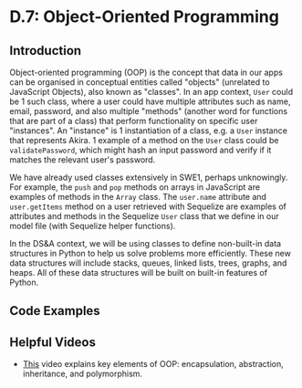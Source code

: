 # D.7: Object-Oriented Programming

## Introduction

Object-oriented programming \(OOP\) is the concept that data in our apps can be organised in conceptual entities called "objects" \(unrelated to JavaScript Objects\), also known as "classes". In an app context, `User` could be 1 such class, where a user could have multiple attributes such as name, email, password, and also multiple "methods" \(another word for functions that are part of a class\) that perform functionality on specific user "instances". An "instance" is 1 instantiation of a class, e.g. a `User` instance that represents Akira. 1 example of a method on the `User` class could be `validatePassword`, which might hash an input password and verify if it matches the relevant user's password.

We have already used classes extensively in SWE1, perhaps unknowingly. For example, the `push` and `pop` methods on arrays in JavaScript are examples of methods in the `Array` class. The `user.name` attribute and `user.getItems` method on a user retrieved with Sequelize are examples of attributes and methods in the Sequelize `User` class that we define in our model file \(with Sequelize helper functions\).

In the DS&A context, we will be using classes to define non-built-in data structures in Python to help us solve problems more efficiently. These new data structures will include stacks, queues, linked lists, trees, graphs, and heaps. All of these data structures will be built on built-in features of Python.

## Code Examples



## Helpful Videos

* [This](https://www.youtube.com/watch?v=7Dai8SJgLkM) video explains key elements of OOP: encapsulation, abstraction, inheritance, and polymorphism.

